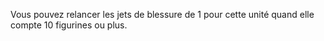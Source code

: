 Vous pouvez relancer les jets de blessure de 1 pour cette unité quand elle compte 10 figurines ou plus.